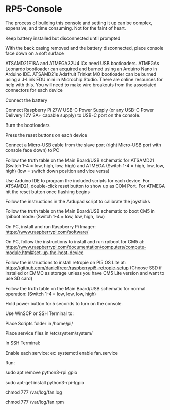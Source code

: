# RP5-Console

The process of building this console and setting it up can be complex, expensive, and time consuming. Not for the faint of heart.

Keep battery installed but disconnected until prompted

With the back casing removed and the battery disconnected, place console face down on a soft surface

ATSAMD21E18A and ATMEGA32U4 ICs need USB bootloaders. ATMEGAs Leonardo bootloader can acquired and burned using an Arduino Nano in Arduino IDE. ATSAMD21s Adafruit Trinket MO bootloader can be burned using a J-Link EDU mini in Microchip Studio. There are online resources for help with this. You will need to make wire breakouts from the associated connectors for each device

Connect the battery

Connect Raspberry Pi 27W USB-C Power Supply (or any USB-C Power Delivery 12V 2A+ capable supply) to USB-C port on the console. 

Burn the bootloaders

Press the reset buttons on each device

Connect a Micro-USB cable from the slave port (right Micro-USB port with console face down) to PC

Follow the truth table on the Main Board/USB schematic for ATSAMD21 (Switch 1-4 = low, high, low, high) and ATMEGA (Switch 1-4 = high, low, low, high) (low = switch down position and vice versa)

Use Arduino IDE to program the included scripts for each device. For ATSAMD21, double-click reset button to show up as COM Port. For ATMEGA hit the reset button once flashing begins

Follow the instructions in the Ardupad script to calibrate the joysticks

Follow the truth table on the Main Board/USB schematic to boot CM5 in rpiboot mode: (Switch 1-4 = low, low, high, low)

On PC, install and run Raspberry Pi Imager: https://www.raspberrypi.com/software/

On PC, follow the instructions to install and run rpiboot for CM5 at: https://www.raspberrypi.com/documentation/computers/compute-module.html#set-up-the-host-device

Follow the instructions to install retropie on PI5 OS Lite at: https://github.com/danielfreer/raspberrypi5-retropie-setup (Choose SSD if installed or EMMC as storage unless you have CM5 Lite version and want to use SD card)

Follow the truth table on the Main Board/USB schematic for normal operation: (Switch 1-4 = low, low, low, high)

Hold power button for 5 seconds to turn on the console.

Use WinSCP or SSH Terminal to:

Place Scripts folder in /home/pi/

Place service files in /etc/system/system/

In SSH Terminal:

Enable each service: ex: systemctl enable fan.service

Run:

sudo apt remove python3-rpi.gpio

sudo apt-get install python3-rpi-lgpio

chmod 777 /var/log/fan.log

chmod 777 /var/log/fan.rpm
